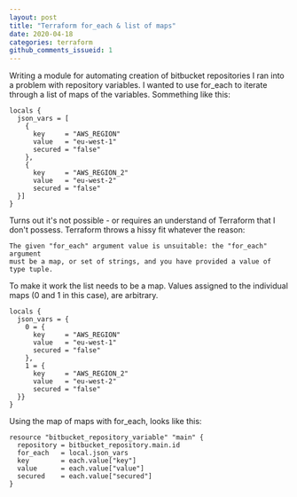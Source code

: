 ```yaml
---
layout: post
title: "Terraform for_each & list of maps"
date: 2020-04-18
categories: terraform
github_comments_issueid: 1
---
```


Writing a module for automating creation of bitbucket repositories I ran into a problem with repository variables. I wanted to use for_each to iterate through a list of maps of the variables. Sommething like this:

```(terraform)
locals {
  json_vars = [
    {
      key     = "AWS_REGION"
      value   = "eu-west-1"
      secured = "false"
    },
    {
      key     = "AWS_REGION_2"
      value   = "eu-west-2"
      secured = "false"
  }]
}
```

Turns out it's not possible - or requires an understand of Terraform that I don't possess. Terraform throws a hissy fit whatever the reason:

```(bash)
The given "for_each" argument value is unsuitable: the "for_each" argument
must be a map, or set of strings, and you have provided a value of type tuple.
```

To make it work the list needs to be a map. Values assigned to the individual maps (0 and 1 in this case), are arbitrary.

```(terraform)
locals {
  json_vars = {
    0 = {
      key     = "AWS_REGION"
      value   = "eu-west-1"
      secured = "false"
    },
    1 = {
      key     = "AWS_REGION_2"
      value   = "eu-west-2"
      secured = "false"
  }}
}
```

Using the map of maps with for_each, looks like this:

```(terraform)
resource "bitbucket_repository_variable" "main" {
  repository = bitbucket_repository.main.id
  for_each   = local.json_vars
  key        = each.value["key"]
  value      = each.value["value"]
  secured    = each.value["secured"]
}
```
